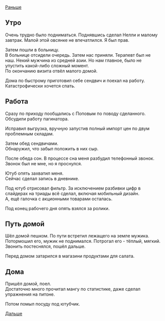 [Раньше](2019.11.28.md)  
## Утро
Очень трудно было подниматься. Поднявшись сделал Нелли и малому завтрак. Малой этой овсянке не впечатлился. Я был прав.

Затем пошли в больницу.  
В больнице отсидели очередь. Затем нас приняли. Терапевт был не наш. Некий мужчина из средней азии. Но нам главное, было не упустить какой-либо сложный момент.  
По окончанию визита отвёл малого домой.

Дома по быстрому приготовил себе сендвич и поехал на работу.  
Катастрофически хочется спать.
## Работа
Сразу по приходу пообщались с Поповым по поводу сделанного. Обсудили работу пагинатора.

Исправил выгрузка, вручную запустив полный импорт цен по двум проблемным складам.

Затем обед сендвичами.  
Обнаружил, что забыл положить в них сыр.

После обеда сон. В процессе сна меня разбудил телефонный звонок. Звонок был не мне, но я проснулся.

Ютуб опять захватил меня.  
Сейчас сделал запись в дневнике.

Под ютуб отрисовал фильтр.
За исключением разбивки цифр в слайдерах на триады всё сделал, включая мобильный дизайн.  
А, ещё галочка с акционными товарами осталась.

Под конец рабочего дня опять взялся за ролики.

## Путь домой
Шёл домой пешком. По пути встретил лежащего на земле мужика. Потормошил его, мужик не поднимался. Потрогал его - тёплый, мягкий. Звонить постеснялся, пошёл дальше.

Перед домом затарился в магазини продуктами для салата.
## Дома
Пришёл домой, поел.  
Достаточно много прочитал мангу по статистике, даже сделал упражнения на питоне.

Потом помыл посуду под ютубчик.

[Дальше](2019.11.30.md)